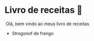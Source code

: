 # Livro de receitas :cake:

   

​    Olá, bem vindo ao meus livro de receitas

- Strogonof de frango